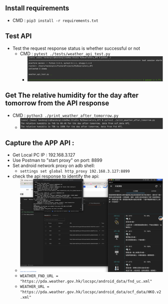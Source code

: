 ## Install requirements
- CMD : `pip3 install -r requirements.txt`

## Test API
- Test the request response status is whether successful or not
  - CMD : `pytest ./tests/weather_api_test.py`
    - ![run_test.png](ref_images/run_test.png)

## Get The  relative humidity  for the day after tomorrow from the API response
- CMD : `python3 ./print_weather_after_tomorrow.py`
  - ![img.png](ref_images/relative_humidity.png)
  
## Capture the APP API : 
- Get Local PC IP : 192.168.3.127
- Use Postman to "start proxy" on port: 8899  
- Set android network proxy on adb shell:
  - `settings set global http_proxy 192.168.3.127:8899`
- check the api response to identify the api:
  - ![proxy.jpg](ref_images/proxy.jpg)
  - `WEATHER_FND_URL = "https://pda.weather.gov.hk/locspc/android_data/fnd_uc.xml"`
  - `WEATHER_URL = "https://pda.weather.gov.hk/locspc/android_data/ocf_data/HKO.v2.xml"`
  

